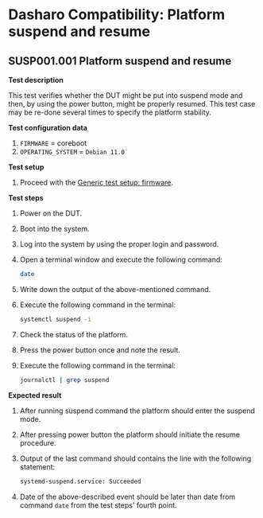 # Dasharo Compatibility: Platform suspend and resume

## SUSP001.001 Platform suspend and resume

**Test description**

This test verifies whether the DUT might be put into suspend mode and then, by
using the power button, might be properly resumed. This test case may be
re-done several times to specify the platform stability.

**Test configuration data**

1. `FIRMWARE` = coreboot
1. `OPERATING_SYSTEM` = `Debian 11.0`

**Test setup**

1. Proceed with the
    [Generic test setup: firmware](../../generic-test-setup#firmware).

**Test steps**

1. Power on the DUT.
1. Boot into the system.
1. Log into the system by using the proper login and password.
1. Open a terminal window and execute the following command:

    ```bash
    date
    ```

1. Write down the output of the above-mentioned command.
1. Execute the following command in the terminal:

    ```bash
    systemctl suspend -i
    ```

1. Check the status of the platform.
1. Press the power button once and note the result.
1. Execute the following command in the terminal:

    ```bash
    journalctl | grep suspend
    ```

**Expected result**

1. After running suspend command the platform should enter the suspend mode.
1. After pressing power button the platform should initiate the resume
    procedure.
1. Output of the last command should contains the line with the following
    statement:

    ```bash
    systemd-suspend.service: Succeeded
    ```

1. Date of the above-described event should be later than date from
    command `date` from the test steps' fourth point.
